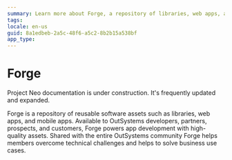 ```yaml
---
summary: Learn more about Forge, a repository of libraries, web apps, and mobile apps.
tags:
locale: en-us
guid: 8a1edbeb-2a5c-48f6-a5c2-8b2b15a538bf
app_type:  
---
```


# Forge

<div class="info" markdown="1">

Project Neo documentation is under construction. It's frequently updated and expanded.

</div>

Forge is a repository of reusable software assets such as libraries, web apps, and mobile apps. Available to OutSystems developers, partners, prospects, and customers, Forge powers app development with high-quality assets. Shared with the entire OutSystems community Forge helps members overcome technical challenges and helps to solve business use cases.